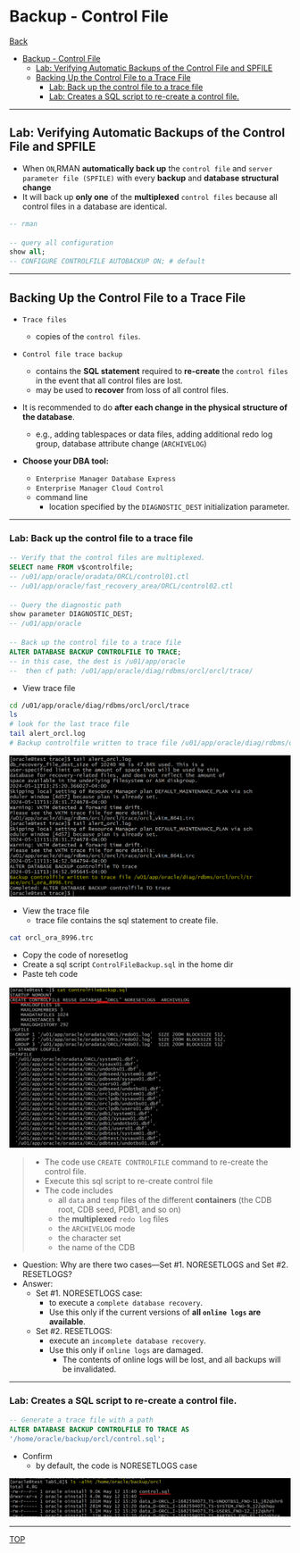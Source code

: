 # Backup - Control File

[Back](../../index.md)

- [Backup - Control File](#backup---control-file)
  - [Lab: Verifying Automatic Backups of the Control File and SPFILE](#lab-verifying-automatic-backups-of-the-control-file-and-spfile)
  - [Backing Up the Control File to a Trace File](#backing-up-the-control-file-to-a-trace-file)
    - [Lab: Back up the control file to a trace file](#lab-back-up-the-control-file-to-a-trace-file)
    - [Lab: Creates a SQL script to re-create a control file.](#lab-creates-a-sql-script-to-re-create-a-control-file)

---

## Lab: Verifying Automatic Backups of the Control File and SPFILE

- When `ON`,RMAN **automatically back up** the `control file` and `server parameter file (SPFILE)` with every **backup** and **database structural change**
- It will back up **only one** of the **multiplexed** `control files` because all control files in a database are identical.

```sql
-- rman

-- query all configuration
show all;
-- CONFIGURE CONTROLFILE AUTOBACKUP ON; # default
```

---

## Backing Up the Control File to a Trace File

- `Trace files`

  - copies of the `control files`.

- `Control file trace backup`

  - contains the **SQL statement** required to **re-create** the `control files` in the event that all control files are lost.
  - may be used to **recover** from loss of all control files.

- It is recommended to do **after each change in the physical structure of the database**.

  - e.g., adding tablespaces or data files, adding additional redo log group, database attribute change (`ARCHIVELOG`)

- **Choose your DBA tool:**
  - `Enterprise Manager Database Express`
  - `Enterprise Manager Cloud Control`
  - command line
    - location specified by the `DIAGNOSTIC_DEST` initialization parameter.

---

### Lab: Back up the control file to a trace file

```sql
-- Verify that the control files are multiplexed.
SELECT name FROM v$controlfile;
-- /u01/app/oracle/oradata/ORCL/control01.ctl
-- /u01/app/oracle/fast_recovery_area/ORCL/control02.ctl

-- Query the diagnostic path
show parameter DIAGNOSTIC_DEST;
-- /u01/app/oracle

-- Back up the control file to a trace file
ALTER DATABASE BACKUP CONTROLFILE TO TRACE;
-- in this case, the dest is /u01/app/oracle
--  then cf path: /u01/app/oracle/diag/rdbms/orcl/orcl/trace/
```

- View trace file

```sh
cd /u01/app/oracle/diag/rdbms/orcl/orcl/trace
ls
# look for the last trace file
tail alert_orcl.log
# Backup controlfile written to trace file /u01/app/oracle/diag/rdbms/orcl/orcl/trace/orcl_ora_8996.trc
```

![lab_backup_cf_trace](./pic/lab_backup_cf_trace01.png)

- View the trace file
  - trace file contains the sql statement to create file.

```sh
cat orcl_ora_8996.trc
```

- Copy the code of noresetlog
- Create a sql script `ControlFileBackup.sql` in the home dir
- Paste teh code

![lab_backup_cf_trace](./pic/lab_backup_cf_trace02.png)

> - The code use `CREATE CONTROLFILE` command to re-create the control file.
> - Execute this sql script to re-create control file
> - The code includes
>   - all `data` and `temp` files of the different **containers** (the CDB root, CDB seed, PDB1, and so on)
>   - the **multiplexed** `redo log` files
>   - the `ARCHIVELOG` mode
>   - the character set
>   - the name of the CDB

- Question: Why are there two cases—Set #1. NORESETLOGS and Set #2. RESETLOGS?
- Answer:
  - Set #1. NORESETLOGS case:
    - to execute a `complete database recovery`.
    - Use this only if the current versions of **all `online logs` are available**.
  - Set #2. RESETLOGS:
    - execute an `incomplete database recovery`.
    - Use this only if `online logs` are damaged.
      - The contents of online logs will be lost, and all backups will be invalidated.

---

### Lab: Creates a SQL script to re-create a control file.

```sql
-- Generate a trace file with a path
ALTER DATABASE BACKUP CONTROLFILE TO TRACE AS
'/home/oracle/backup/orcl/control.sql';
```

- Confirm
  - by default, the code is NORESETLOGS case

![lab_backup_cf_trace](../backup_cf/pic/lab_backup_cf_trace03.png)

---

[TOP](#backup---control-file)
